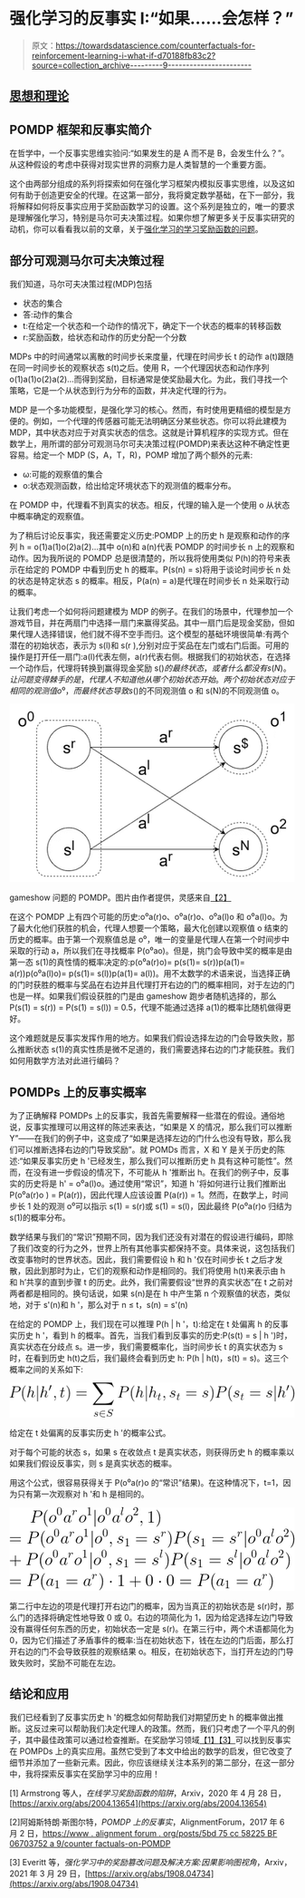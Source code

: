 # 强化学习的反事实 I:“如果……会怎样？”

> 原文：<https://towardsdatascience.com/counterfactuals-for-reinforcement-learning-i-what-if-d70188fb83c2?source=collection_archive---------9----------------------->

## [思想和理论](https://towardsdatascience.com/tagged/thoughts-and-theory)

## POMDP 框架和反事实简介

在哲学中，一个反事实思维实验问:“如果发生的是 A 而不是 B，会发生什么？”。从这种假设的考虑中获得对现实世界的洞察力是人类智慧的一个重要方面。

这个由两部分组成的系列将探索如何在强化学习框架内模拟反事实思维，以及这如何有助于创造更安全的代理。在这第一部分，我将奠定数学基础，在下一部分，我将解释如何将反事实应用于奖励函数学习的设置。这个系列是独立的，唯一的要求是理解强化学习，特别是马尔可夫决策过程。如果你想了解更多关于反事实研究的动机，你可以看看我以前的文章，关于[强化学习的学习奖励函数的问题](/how-learning-reward-functions-can-go-wrong-6e794e42f4fc)。

## 部分可观测马尔可夫决策过程

我们知道，马尔可夫决策过程(MDP)包括

*   状态的集合
*   答:动作的集合
*   t:在给定一个状态和一个动作的情况下，确定下一个状态的概率的转移函数
*   r:奖励函数，给状态和动作的历史分配一个分数

MDPs 中的时间通常以离散的时间步长来度量，代理在时间步长 t 的动作 a(t)跟随在同一时间步长的观察状态 s(t)之后。使用 R，一个代理因状态和动作序列 o(1)a(1)o(2)a(2)…而得到奖励，目标通常是使奖励最大化。为此，我们寻找一个策略，它是一个从状态到行为分布的函数，并决定代理的行为。

MDP 是一个多功能模型，是强化学习的核心。然而，有时使用更精细的模型是方便的。例如，一个代理的传感器可能无法明确区分某些状态。你可以将此建模为 MDP，其中状态对应于对真实状态的信念。这就是计算机程序的实现方式。但在数学上，用所谓的部分可观测马尔可夫决策过程(POMDP)来表达这种不确定性更容易。给定一个 MDP (S，A，T，R)，POMP 增加了两个额外的元素:

*   ω:可能的观察值的集合
*   o:状态观测函数，给出给定环境状态下的观测值的概率分布。

在 POMDP 中，代理看不到真实的状态。相反，代理的输入是一个使用 o 从状态中概率确定的观察值。

为了稍后讨论反事实，我还需要定义历史:POMDP 上的历史 h 是观察和动作的序列 h = o(1)a(1)o(2)a(2)…其中 o(n)和 a(n)代表 POMDP 的时间步长 n 上的观察和动作。因为我所说的 POMDP 总是很清楚的，所以我将使用类似 P(h)的符号来表示在给定的 POMDP 中看到历史 h 的概率。P(s(n) = s)将用于谈论时间步长 n 处的状态是特定状态 s 的概率。相反，P(a(n) = a)是代理在时间步长 n 处采取行动的概率。

让我们考虑一个如何将问题建模为 MDP 的例子。在我们的场景中，代理参加一个游戏节目，并在两扇门中选择一扇门来赢得奖品。其中一扇门后是现金奖励，但如果代理人选择错误，他们就不得不空手而归。这个模型的基础环境很简单:有两个潜在的初始状态，表示为 s(l)和 s(r ),分别对应于奖品在左门或右门后面。可用的操作是打开任一扇门:a(l)代表左侧，a(r)代表右侧。根据我们的初始状态，在选择一个动作后，代理将转换到赢得现金奖励 s($)的最终状态，或者什么都没有 s(N)。让问题变得棘手的是，代理人不知道他从哪个初始状态开始。两个初始状态对应于相同的观测值 o⁰，而最终状态导致 s($)的不同观测值 o 和 s(N)的不同观测值 o。

![](img/22c828af7777fce2f986500122912d6d.png)

gameshow 问题的 POMDP。图片由作者提供，灵感来自[【2】](https://www.alignmentforum.org/posts/5bd75cc58225bf06703752a9/counterfactuals-on-pomdp)

在这个 POMDP 上有四个可能的历史:o⁰a(r)o、o⁰a(r)o、o⁰a(l)o 和 o⁰a(l)o。为了最大化他们获胜的机会，代理人想要一个策略，最大化创建以观察值 o 结束的历史的概率。由于第一个观察值总是 o⁰，唯一的变量是代理人在第一个时间步中采取的行动 a，所以我们在寻找概率 P(o⁰ao)。但是，挑门会导致中奖的概率是由第一态 s(1)的真性情的概率决定的:p(o⁰a(r)o)= p(s(1)= s(r))p(a(1)= a(r))p(o⁰a(l)o)= p(s(1)= s(l))p(a(1)= a(l))。用不太数学的术语来说，当选择正确的门时获胜的概率与奖品在右边并且代理打开右边的门的概率相同，对于左边的门也是一样。如果我们假设获胜的门是由 gameshow 跑步者随机选择的，那么 P(s(1) = s(r)) = P(s(1) = s(l)) = 0.5，代理不能通过选择 a(1)的概率比随机做得更好。

这个难题就是反事实发挥作用的地方。如果我们假设选择左边的门会导致失败，那么推断状态 s(1)的真实性质是微不足道的，我们需要选择右边的门才能获胜。我们如何用数学方法对此进行编码？

## POMDPs 上的反事实概率

为了正确解释 POMDPs 上的反事实，我首先需要解释一些潜在的假设。通俗地说，反事实推理可以用这样的陈述来表达，“如果是 X 的情况，那么我们可以推断 Y”——在我们的例子中，这变成了“如果是选择左边的门什么也没有导致，那么我们可以推断选择右边的门导致奖励”。就 POMDs 而言，X 和 Y 是关于历史的陈述:“如果反事实历史 h '已经发生，那么我们可以推断历史 h 具有这种可能性”。然而，在没有进一步假设的情况下，不可能从 h '推断出 h。在我们的例子中，反事实的历史将是 h' = o⁰a(l)o。通过使用“常识”，知道 h '将如何进行让我们推断出 P(o⁰a(r)o ) = P(a(r))，因此代理人应该设置 P(a(r)) = 1。然而，在数学上，时间步长 1 处的观测 o⁰可以指示 s(1) = s(r)或 s(1) = s(l)，因此最终 P(o⁰a(r)o 归结为 s(1)的概率分布。

数学结果与我们的“常识”预期不同，因为我们还没有对潜在的假设进行编码，即除了我们改变的行为之外，世界上所有其他事实都保持不变。具体来说，这包括我们改变事物时的世界状态。因此，我们需要假设 h 和 h '仅在时间步长 t 之后才发散，因此到那时为止，它们的观察和动作是相同的。我们将使用 h(t)来表示由 h 和 h’共享的直到步骤 t 的历史。此外，我们需要假设“世界的真实状态”在 t 之前对两者都是相同的。换句话说，如果 s(n)是在 h 中产生第 n 个观察值的状态，类似地，对于 s'(n)和 h '，那么对于 n ≤ t，s(n) = s'(n)

在给定的 POMDP 上，我们现在可以推理 P(h | h '，t):给定在 t 处偏离 h 的反事实历史 h '，看到 h 的概率。首先，当我们看到反事实的历史:P(s(t) = s | h ')时，真实状态在分歧点 s。进一步，我们需要概率化，当时间步长 t 的真实状态为 s 时，在看到历史 h(t)之后，我们最终会看到历史 h: P(h | h(t)，s(t) = s)。这三个概率之间的关系如下:

![](img/e589a3a69507b556fde0d01f550dbe1e.png)

给定在 t 处偏离的反事实历史 h '的概率公式。

对于每个可能的状态 s，如果 s 在收敛点 t 是真实状态，则获得历史 h 的概率乘以如果我们假设反事实，则 s 是真实状态的概率。

用这个公式，很容易获得关于 P(o⁰a(r)o 的“常识”结果)。在这种情况下，t=1，因为只有第一次观察对 h '和 h 是相同的。

![](img/bb158a3fd5ba4ccaa73fb267593a96a8.png)

第二行中左边的项是代理打开右边门的概率，因为当真正的初始状态是 s(r)时，那么门的选择将确定性地导致 0 或 0。右边的项简化为 1，因为给定选择左边门导致没有赢得任何东西的历史，初始状态一定是 s(r)。在第三行中，两个术语都简化为 0，因为它们描述了矛盾事件的概率:当在初始状态下，钱在左边的门后面，那么打开右边的门不会导致获胜的观察结果 o。相反，在初始状态下，当打开左边的门导致失败时，奖励不可能在左边。

## 结论和应用

我们已经看到了反事实历史 h '的概念如何帮助我们对期望历史 h 的概率做出推断。这反过来可以帮助我们决定代理人的政策。然而，我们只考虑了一个平凡的例子，其中最佳政策可以通过检查推断。在奖励学习领域[【1】](https://arxiv.org/abs/2004.13654)[【3】](https://arxiv.org/abs/1908.04734)可以找到反事实在 POMPDs 上的真实应用。虽然它受到了本文中给出的数学的启发，但它改变了细节并添加了一些新元素。因此，你应该继续关注本系列的第二部分，在这一部分中，我将探索反事实在奖励学习中的应用！

[1] Armstrong 等人，*在线学习奖励函数的陷阱*，Arxiv，2020 年 4 月 28 日，[https://arxiv.org/abs/2004.13654](https://arxiv.org/abs/2004.13654)

[2]阿姆斯特朗·斯图尔特，*POMDP 上的反事实*，AlignmentForum，2017 年 6 月 2 日，[https://www . alignment forum . org/posts/5bd 75 cc 58225 BF 06703752 a 9/counter factuals-on-POMDP](https://www.alignmentforum.org/posts/5bd75cc58225bf06703752a9/counterfactuals-on-pomdp)

[3] Everitt 等，*强化学习中的奖励篡改问题及解决方案:因果影响图视角*，Arxiv，2021 年 3 月 29 日，[https://arxiv.org/abs/1908.04734](https://arxiv.org/abs/1908.04734)